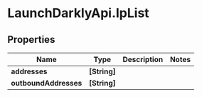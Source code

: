 # LaunchDarklyApi.IpList

## Properties

Name | Type | Description | Notes
------------ | ------------- | ------------- | -------------
**addresses** | **[String]** |  | 
**outboundAddresses** | **[String]** |  | 


